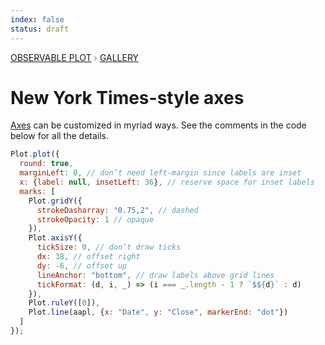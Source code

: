 ```yaml
---
index: false
status: draft
---
```


<div style="color: grey; font: 13px/25.5px var(--sans-serif); text-transform: uppercase;"><h1 style="display: none;">Plot: New York Times-style axes</h1><a href="/plot">Observable Plot</a> › <a href="/@observablehq/plot-gallery">Gallery</a></div>

# New York Times-style axes

[Axes](https://observablehq.com/plot/marks/axis) can be customized in myriad ways. See the comments in the code below for all the details.

```js echo
Plot.plot({
  round: true,
  marginLeft: 0, // don’t need left-margin since labels are inset
  x: {label: null, insetLeft: 36}, // reserve space for inset labels
  marks: [
    Plot.gridY({
      strokeDasharray: "0.75,2", // dashed
      strokeOpacity: 1 // opaque
    }),
    Plot.axisY({
      tickSize: 0, // don’t draw ticks
      dx: 38, // offset right
      dy: -6, // offset up
      lineAnchor: "bottom", // draw labels above grid lines
      tickFormat: (d, i, _) => (i === _.length - 1 ? `$${d}` : d)
    }),
    Plot.ruleY([0]),
    Plot.line(aapl, {x: "Date", y: "Close", markerEnd: "dot"})
  ]
});
```
